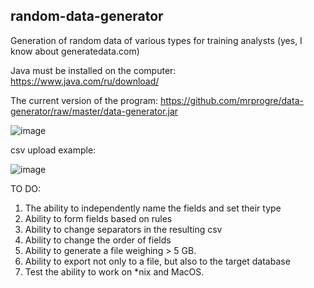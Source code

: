 random-data-generator
----

Generation of random data of various types for training analysts (yes, I know about generatedata.com)


Java must be installed on the computer:
https://www.java.com/ru/download/

The current version of the program:
https://github.com/mrprogre/data-generator/raw/master/data-generator.jar

![image](https://user-images.githubusercontent.com/45883640/187461319-ebc8a6cd-6ebb-419a-a3ed-51b31ef3c5f5.png)


csv upload example:

![image](https://user-images.githubusercontent.com/45883640/187202475-5058164b-59e0-42b8-baa7-29cf76af68c2.png)

TO DO:
1) The ability to independently name the fields and set their type
2) Ability to form fields based on rules
3) Ability to change separators in the resulting csv
4) Ability to change the order of fields
5) Ability to generate a file weighing > 5 GB.
6) Ability to export not only to a file, but also to the target database
7) Test the ability to work on *nix and MacOS.
